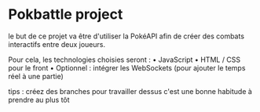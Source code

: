 # Pokbattle project

le but de ce projet va être d'utiliser la PokéAPI afin de créer des combats interactifs entre deux joueurs.

Pour cela, les technologies choisies seront :
    • JavaScript 
    • HTML / CSS pour le front
    • Optionnel : intégrer les WebSockets (pour ajouter le temps réel à une partie)

tips : créez des branches pour travailler dessus c'est une bonne habitude à prendre au plus tôt